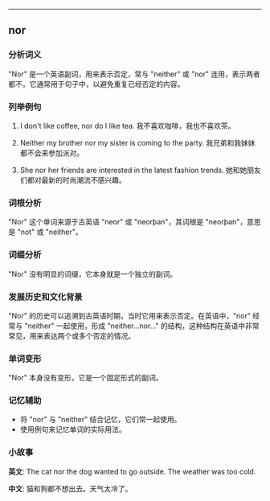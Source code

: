 
---------------
## nor
### 分析词义
"Nor" 是一个英语副词，用来表示否定，常与 "neither" 或 "nor" 连用，表示两者都不。它通常用于句子中，以避免重复已经否定的内容。

### 列举例句
1. I don't like coffee, nor do I like tea.
   我不喜欢咖啡，我也不喜欢茶。

2. Neither my brother nor my sister is coming to the party.
   我兄弟和我妹妹都不会来参加派对。

3. She nor her friends are interested in the latest fashion trends.
   她和她朋友们都对最新的时尚潮流不感兴趣。

### 词根分析
"Nor" 这个单词来源于古英语 "neor" 或 "neorþan"，其词根是 "neorþan"，意思是 "not" 或 "neither"。

### 词缀分析
"Nor" 没有明显的词缀，它本身就是一个独立的副词。

### 发展历史和文化背景
"Nor" 的历史可以追溯到古英语时期，当时它用来表示否定。在英语中，"nor" 经常与 "neither" 一起使用，形成 "neither...nor..." 的结构，这种结构在英语中非常常见，用来表达两个或多个否定的情况。

### 单词变形
"Nor" 本身没有变形，它是一个固定形式的副词。

### 记忆辅助
- 将 "nor" 与 "neither" 结合记忆，它们常一起使用。
- 使用例句来记忆单词的实际用法。

### 小故事
**英文**:
The cat nor the dog wanted to go outside. The weather was too cold.

**中文**:
猫和狗都不想出去。天气太冷了。

